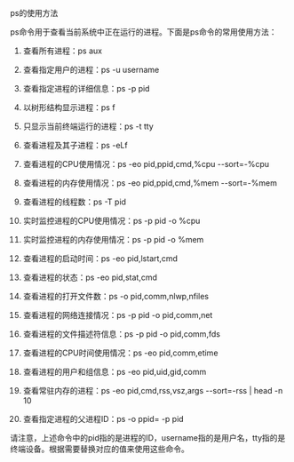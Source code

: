 ps的使用方法
ps命令用于查看当前系统中正在运行的进程。下面是ps命令的常用使用方法：

1. 查看所有进程：ps aux

2. 查看指定用户的进程：ps -u username

3. 查看指定进程的详细信息：ps -p pid

4. 以树形结构显示进程：ps f

5. 只显示当前终端运行的进程：ps -t tty

6. 查看进程及其子进程：ps -eLf

7. 查看进程的CPU使用情况：ps -eo pid,ppid,cmd,%cpu --sort=-%cpu

8. 查看进程的内存使用情况：ps -eo pid,ppid,cmd,%mem --sort=-%mem

9. 查看进程的线程数：ps -T pid

10. 实时监控进程的CPU使用情况：ps -p pid -o %cpu

11. 实时监控进程的内存使用情况：ps -p pid -o %mem

12. 查看进程的启动时间：ps -eo pid,lstart,cmd

13. 查看进程的状态：ps -eo pid,stat,cmd

14. 查看进程的打开文件数：ps -o pid,comm,nlwp,nfiles

15. 查看进程的网络连接情况：ps -p pid -o pid,comm,net

16. 查看进程的文件描述符信息：ps -p pid -o pid,comm,fds

17. 查看进程的CPU时间使用情况：ps -eo pid,comm,etime

18. 查看进程的用户和组信息：ps -eo pid,uid,gid,comm

19. 查看常驻内存的进程：ps -eo pid,cmd,rss,vsz,args --sort=-rss | head -n 10

20. 查看指定进程的父进程ID：ps -o ppid= -p pid

请注意，上述命令中的pid指的是进程的ID，username指的是用户名，tty指的是终端设备。根据需要替换对应的值来使用这些命令。